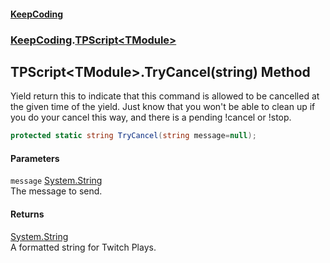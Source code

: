#### [KeepCoding](index.md 'index')
### [KeepCoding](KeepCoding.md 'KeepCoding').[TPScript&lt;TModule&gt;](TPScript_TModule_.md 'KeepCoding.TPScript&lt;TModule&gt;')
## TPScript&lt;TModule&gt;.TryCancel(string) Method
Yield return this to indicate that this command is allowed to be cancelled at the given time of the yield. Just know that you won't be able to clean up if you do your cancel this way, and there is a pending !cancel or !stop.  
```csharp
protected static string TryCancel(string message=null);
```
#### Parameters
<a name='KeepCoding_TPScript_TModule__TryCancel(string)_message'></a>
`message` [System.String](https://docs.microsoft.com/en-us/dotnet/api/System.String 'System.String')  
The message to send.
  
#### Returns
[System.String](https://docs.microsoft.com/en-us/dotnet/api/System.String 'System.String')  
A formatted string for Twitch Plays.
